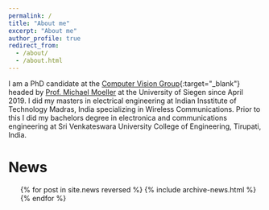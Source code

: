 ```yaml
---
permalink: /
title: "About me"
excerpt: "About me"
author_profile: true
redirect_from:
  - /about/
  - /about.html
---
```


I am a PhD candidate at the [Computer Vision Group](https://www.vsa.informatik.uni-siegen.de/){:target="\_blank"} headed by [Prof. Michael Moeller](https://sites.google.com/site/michaelmoellermath/home) at the University of Siegen since April 2019.   I did my masters in electrical engineering at Indian Insstitute of Technology Madras, India specializing in Wireless Communications. Prior to this I did my bachelors degree in electronica and communications engineering at Sri Venkateswara University College of Engineering, Tirupati, India.


News
======
  <ul>{% for post in site.news reversed %}
    {% include archive-news.html %}
  {% endfor %}</ul>
